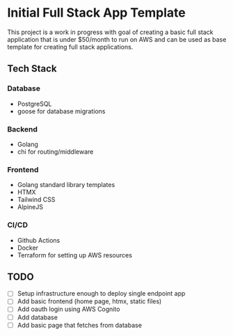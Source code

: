 # Initial Full Stack App Template

This project is a work in progress with goal of creating a basic full stack application that is under $50/month to run on AWS and can be used as base template for creating full stack applications.

## Tech Stack

### Database

- PostgreSQL
- goose for database migrations

### Backend

- Golang
- chi for routing/middleware

### Frontend

- Golang standard library templates
- HTMX
- Tailwind CSS
- AlpineJS

### CI/CD

- Github Actions
- Docker
- Terraform for setting up AWS resources

## TODO

- [ ] Setup infrastructure enough to deploy single endpoint app
- [ ] Add basic frontend (home page, htmx, static files)
- [ ] Add oauth login using AWS Cognito
- [ ] Add database
- [ ] Add basic page that fetches from database
